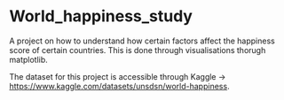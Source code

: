 # World_happiness_study

A project on how to understand how certain factors affect the happiness score of certain countries. This is done through visualisations thorugh matplotlib. 

The dataset for this project is accessible through Kaggle -> https://www.kaggle.com/datasets/unsdsn/world-happiness. 
